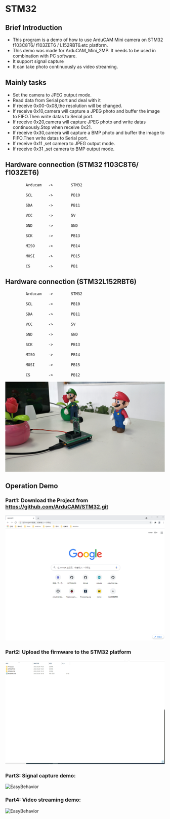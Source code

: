 # STM32

## Brief Introduction
- This program is a demo of how to use ArduCAM Mini camera on STM32 f103C8T6/ f103ZET6 / L152RBT6.etc platform.
- This demo was made for ArduCAM_Mini_2MP. It needs to be used in combination with PC software.
- It support signal capture 
- It can take photo continuously as video streaming.

## Mainly tasks
- Set the camera to JPEG output mode.
- Read data from Serial port and deal with it
- If receive 0x00-0x08,the resolution will be changed.
- If receive 0x10,camera will capture a JPEG photo and buffer the image to FIFO.Then write datas to Serial port.
- If receive 0x20,camera will capture JPEG photo and write datas continuously.Stop when receive 0x21.
- If receive 0x30,camera will capture a BMP  photo and buffer the image to FIFO.Then write datas to Serial port.
- If receive 0x11 ,set camera to JPEG output mode.
- If receive 0x31 ,set camera to BMP  output mode.

## Hardware connection (STM32 f103C8T6/ f103ZET6)
             Arducam   ->        STM32 
 
             SCL       ->        PB10
             
             SDA       ->        PB11
             
             VCC       ->        5V
             
             GND       ->        GND
             
             SCK       ->        PB13 
             
             MISO      ->        PB14
             
             MOSI      ->        PB15
             
             CS        ->        PB1
			 
## Hardware connection (STM32L152RBT6)
             Arducam   ->        STM32 
 
             SCL       ->        PB10
             
             SDA       ->        PB11
             
             VCC       ->        5V
             
             GND       ->        GND
             
             SCK       ->        PB13 
             
             MISO      ->        PB14
             
             MOSI      ->        PB15
             
             CS        ->        PB12
 ![Alt text](https://github.com/UCTRONICS/pic/blob/master/stm32/hardware2.jpg)

## Operation Demo
### Part1: Download the Project from https://github.com/ArduCAM/STM32.git
![EasyBehavior](https://github.com/UCTRONICS/pic/blob/master/stm32/Downloaddriver.gif)
### Part2: Upload the firmware to the STM32 platform
![EasyBehavior](https://github.com/UCTRONICS/pic/blob/master/stm32/Compiledriver.gif)
### Part3: Signal capture demo:
![EasyBehavior](https://github.com/UCTRONICS/pic/blob/master/stm32/stm32_signal_capture.gif)
### Part4: Video streaming demo:
![EasyBehavior](https://github.com/UCTRONICS/pic/blob/master/stm32/stm32_videoStreaming.gif)






